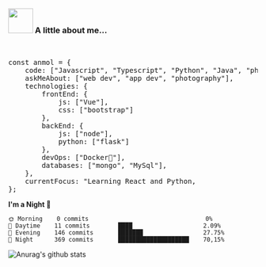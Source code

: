 <h3><img src="https://camo.githubusercontent.com/be37cdc8f930300096c506ad4574eaae977c48fbb2705cfcb92f4eeab8282c7a/68747470733a2f2f6d656469612e67697068792e636f6d2f6d656469612f56674344417a634b767352364f4d307557672f67697068792e676966" width="50" style="max-width:100%;"></a> A little about me...</h3>
<br>
<pre>
const anmol = {
    code: ["Javascript", "Typescript", "Python", "Java", "php"],
    askMeAbout: ["web dev", "app dev", "photography"],
    technologies: {
        frontEnd: {
            js: ["Vue"],
            css: ["bootstrap"]
        },
        backEnd: {
            js: ["node"],
            python: ["flask"]
        },
        devOps: ["Docker🐳"],
        databases: ["mongo", "MySql"],
    },
    currentFocus: "Learning React and Python,
};</pre>

<p><strong>I'm a Night <g-emoji class="g-emoji" alias="owl" fallback-src="https://github.githubassets.com/images/icons/emoji/unicode/1f989.png">🦉</g-emoji></strong></p>
<pre lang="text"><code>🌞 Morning    0 commits                                 0% 
🌆 Daytime    11 commits        ████                    2.09% 
🌃 Evening    146 commits       ███████                 27.75% 
🌙 Night      369 commits       ████████████████████    70,15%</code></pre>

![Anurag's github stats](https://github-readme-stats.vercel.app/api?username=thijsrijkers&show_icons=true&theme=dracula)
